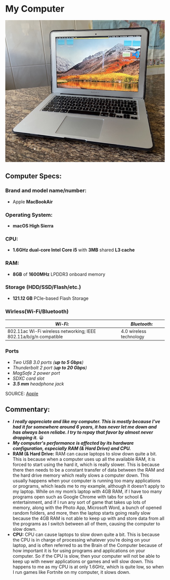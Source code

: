 # My Computer
![MacBook Air 13-inch](MacBook_Air.JPG)
## Computer Specs:
### Brand and model name/number:
* Apple **MacBookAir**
### Operating System:
* __macOS High Sierra__
### CPU:
* **1.6GHz dual-core Intel Core i5** with **3MB** shared **L3 cache**
### RAM:
* **8GB** of **1600MHz** LPDDR3 onboard memory
### Storage (HDD/SSD/Flash/etc.)
* __121.12 GB__ PCIe-based Flash Storage
### Wirless(Wi-Fi/Bluetooth)
| _Wi-Fi:_ | _Bluetooth:_ |
| ----------- | ----------- |
| 802.11ac Wi-Fi wireless networking; IEEE 802.11a/b/g/n compatible | 4.0 wireless technology |
### Ports
* *Two USB 3.0 ports (__up to 5 Gbps__)*
* _Thunderbolt 2 port (__up to 20 Gbps__)_
* *MagSafe 2 power port*
* _SDXC card slot_
* *__3.5 mm__ headphone jack*

SOURCE: [Apple](https://support.apple.com/kb/sp714?locale=en_JO)

## Commentary:
* __*I really appreciate and like my computer. This is mostly because I've had it for somewhere around 6 years, it has never let me down and has always been reliabe. I try to repay that favor by almost never dropping it.*__ 😀
* __*My computer's performance is affected by its hardware configuration, especially RAM (& Hard Drive) and CPU.*__
* **RAM (& Hard Drive:** RAM can cause laptops to slow down quite a bit. This is because when a computer uses up all the available RAM, it is forced to start using the hard it, which is really slower. This is because there then needs to be a constant transfer of data between the RAM and the hard drive memory which really slows a computer down. This usually happens when your computer is running too many applications or programs, which leads me to my example, although it doesn’t apply to my laptop. While on my mom’s laptop with 4GB RAM, if I have too many programs open such as Google Chrome with tabs for school & entertainment, and if I run any sort of game that takes up lots of memory, along with the Photo App, Microsoft Word, a bunch of opened random folders, and more, then the laptop starts going really slow because the 4GB RAM is not able to keep up with and store data from all the programs as I switch between all of them, causing the computer to slow down.
* **CPU:**  CPU can cause laptops to slow down quite a bit. This is because the CPU is in charge of processing whatever you’re doing on your laptop, and is often referred to as the Brain of the Computer because of how important it is for using programs and applications on your computer.  So if the CPU is slow, then your computer will not be able to keep up with newer applications or games and will slow down. This happens to me as my CPU is at only 1.6GHz, which is quite low, so when I run games like Fortnite on my computer, it slows down.
